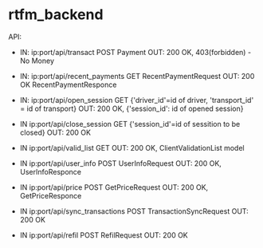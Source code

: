 # rtfm_backend

API:

* IN: ip:port/api/transact  POST Payment OUT: 200 OK, 403(forbidden) - No Money

* IN: ip:port/api/recent_payments GET RecentPaymentRequest OUT: 200 OK RecentPaymentResponce  

* IN: ip:port/api/open_session GET {'driver_id'=id of driver, 'transport_id' = id of transport} OUT: 200 OK, {'session_id': id of opened session}

* IN ip:port/api/close_session GET {'session_id'=id of sessition to be closed} OUT: 200 OK

* IN ip:port/api/valid_list GET OUT: 200 OK, ClientValidationList model 

* IN ip:port/api/user_info POST UserInfoRequest OUT: 200 OK, UserInfoResponce

* IN ip:port/api/price POST GetPriceRequest OUT: 200 OK, GetPriceResponce

* IN ip:port/api/sync_transactions POST TransactionSyncRequest OUT: 200 OK

* IN ip:port/api/refil POST RefilRequest OUT: 200 OK

